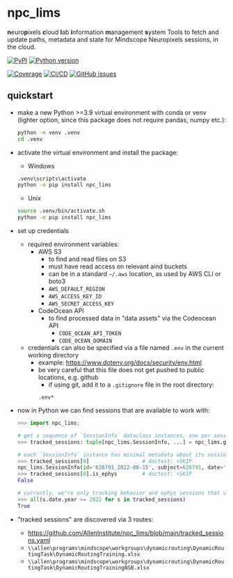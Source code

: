 # npc_lims

**n**euro**p**ixels **c**loud **l**ab **i**nformation **m**anagement **s**ystem
Tools to fetch and update paths, metadata and state for Mindscope Neuropixels sessions, in the cloud.

[![PyPI](https://img.shields.io/pypi/v/npc-lims.svg?label=PyPI&color=blue)](https://pypi.org/project/npc-lims/)
[![Python version](https://img.shields.io/pypi/pyversions/npc-lims)](https://pypi.org/project/npc-lims/)

[![Coverage](https://img.shields.io/codecov/c/github/alleninstitute/npc_lims?logo=codecov)](https://app.codecov.io/github/AllenInstitute/npc_lims)
[![CI/CD](https://img.shields.io/github/actions/workflow/status/alleninstitute/npc_lims/publish.yml?label=CI/CD&logo=github)](https://github.com/alleninstitute/npc_lims/actions/workflows/publish.yml)
[![GitHub
issues](https://img.shields.io/github/issues/alleninstitute/npc_lims?logo=github)](https://github.com/alleninstitute/npc_lims/issues)

## quickstart

- make a new Python >=3.9 virtual environment with conda or venv (lighter option, since this package does not require pandas, numpy etc.): 
  ```bash
  python -m venv .venv
  cd .venv
  ```
  
- activate the virtual environment and install the package:
  - Windows
  ```cmd
  .venv\scripts\activate
  python -m pip install npc_lims
  ```
  - Unix
  ```bash
  source .venv/bin/activate.sh
  python -m pip install npc_lims
  ```
  
- set up credentials
  - required environment variables:
    - AWS S3
      -  to find and read files on S3
      -  must have read access on relevant aind buckets
      -  can be in a standard `~/.aws` location, as used by AWS CLI or boto3
        - `AWS_DEFAULT_REGION`
        - `AWS_ACCESS_KEY_ID`
        - `AWS_SECRET_ACCESS_KEY`
    - CodeOcean API 
      - to find processed data in "data assets" via the Codeocean API
        - `CODE_OCEAN_API_TOKEN`
        - `CODE_OCEAN_DOMAIN`
  - credentials can also be specified via a file named `.env` in the current working directory
    - example: https://www.dotenv.org/docs/security/env.html
    - be very careful that this file does not get pushed to public locations, e.g. github   
      - if using git, add it to a `.gitignore` file in the root directory: 
      ```gitignore
      .env*
      ```
      
- now in Python we can find sessions that are available to work with:
  ```python
  >>> import npc_lims;
  
  # get a sequence of `SessionInfo` dataclass instances, one per session:
  >>> tracked_sessions: tuple[npc_lims.SessionInfo, ...] = npc_lims.get_session_info()
  
  # each `SessionInfo` instance has minimal metadata about its session:
  >>> tracked_sessions[0]                 # doctest: +SKIP
  npc_lims.SessionInfo(id='626791_2022-08-15', subject=626791, date='2022-08-15', idx=0, project='DRPilotSession', is_ephys=True, is_sync=True, allen_path=PosixUPath('//allen/programs/mindscope/workgroups/dynamicrouting/PilotEphys/Task 2 pilot/DRpilot_626791_20220815'))
  >>> tracked_sessions[0].is_ephys        # doctest: +SKIP 
  False
  
  # currently, we're only tracking behavior and ephys sessions that use variants of https://github.com/samgale/DynamicRoutingTask/blob/main/TaskControl.py: 
  >>> all(s.date.year >= 2022 for s in tracked_sessions)
  True
  ```

- "tracked sessions" are discovered via 3 routes:
  - https://github.com/AllenInstitute/npc_lims/blob/main/tracked_sessions.yaml
  - `\\allen\programs\mindscope\workgroups\dynamicrouting\DynamicRoutingTask\DynamicRoutingTraining.xlsx`
  - `\\allen\programs\mindscope\workgroups\dynamicrouting\DynamicRoutingTask\DynamicRoutingTrainingNSB.xlsx`

